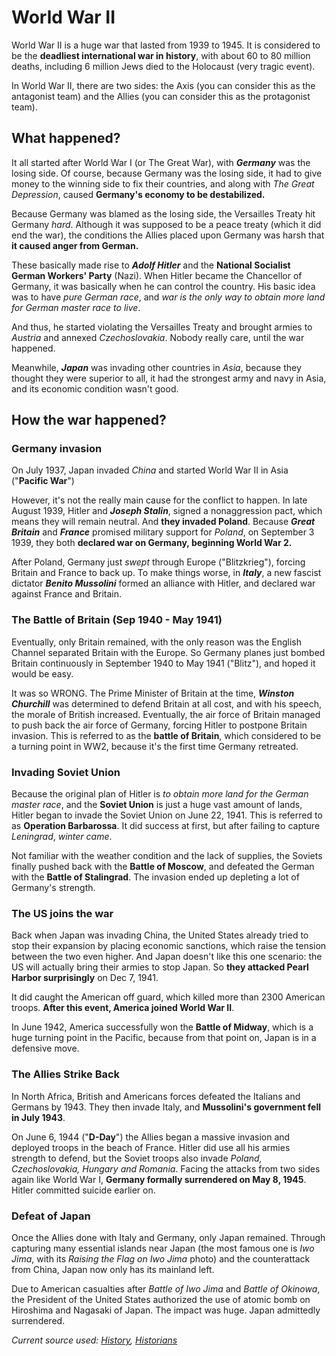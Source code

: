# World War II

World War II is a huge war that lasted from 1939 to 1945. It is considered to be the **deadliest international war in history**, with about 60 to 80 million deaths, including 6 million Jews died to the Holocaust (very tragic event).

In World War II, there are two sides: the Axis (you can consider this as the antagonist team) and the Allies (you can consider this as the protagonist team).

## What happened?

It all started after World War I (or The Great War), with ***Germany*** was the losing side. Of course, because Germany was the losing side, it had to give money to the winning side to fix their countries, and along with *The Great Depression*, caused **Germany's economy to be destabilized.**

Because Germany was blamed as the losing side, the Versailles Treaty hit Germany *hard*. Although it was supposed to be a peace treaty (which it did end the war), the conditions the Allies placed upon Germany was harsh that **it caused anger from German.**

These basically made rise to ***Adolf Hitler*** and the **National Socialist German Workers' Party** (Nazi). When Hitler became the Chancellor of Germany, it was basically when he can control the country. His basic idea was to have *pure German race*, and *war is the only way to obtain more land for German master race to live*.

And thus, he started violating the Versailles Treaty and brought armies to *Austria* and annexed *Czechoslovakia*. Nobody really care, until the war happened.

Meanwhile, ***Japan*** was invading other countries in *Asia*, because they thought they were superior to all, it had the strongest army and navy in Asia, and its economic condition wasn't good.

## How the war happened?

### Germany invasion

On July 1937, Japan invaded *China* and started World War II in Asia ("**Pacific War**")

However, it's not the really main cause for the conflict to happen. In late August 1939, Hitler and ***Joseph Stalin***, signed a nonaggression pact, which means they will remain neutral. And __they invaded Poland__. Because ***Great Britain*** and ***France*** promised military support for *Poland*, on September 3 1939, they both **declared war on Germany, beginning World War 2.**

After Poland, Germany just *swept* through Europe ("Blitzkrieg"), forcing Britain and France to back up. To make things worse, in ***Italy***, a new fascist dictator ***Benito Mussolini*** formed an alliance with Hitler, and declared war against France and Britain.

### The Battle of Britain (Sep 1940 - May 1941)

Eventually, only Britain remained, with the only reason was the English Channel separated Britain with the Europe. So Germany planes just bombed Britain continuously in September 1940 to May 1941 ("Blitz"), and hoped it would be easy.

It was so WRONG. The Prime Minister of Britain at the time, ***Winston Churchill*** was determined to defend Britain at all cost, and with his speech, the morale of British increased. Eventually, the air force of Britain managed to push back the air force of Germany, forcing Hitler to postpone Britain invasion. This is referred to as the **battle of Britain**, which considered to be a turning point in WW2, because it's the first time Germany retreated.

### Invading Soviet Union

Because the original plan of Hitler is *to obtain more land for the German master race*, and the **Soviet Union** is just a huge vast amount of lands, Hitler began to invade the Soviet Union on June 22, 1941. This is referred to as **Operation Barbarossa**. It did success at first, but after failing to capture *Leningrad*, *winter came*.

Not familiar with the weather condition and the lack of supplies, the Soviets finally pushed back with the **Battle of Moscow**, and defeated the German with the **Battle of Stalingrad**. The invasion ended up depleting a lot of Germany's strength.

### The US joins the war

Back when Japan was invading China, the United States already tried to stop their expansion by placing economic sanctions, which raise the tension between the two even higher. And Japan doesn't like this one scenario: the US will actually bring their armies to stop Japan. So **they attacked Pearl Harbor surprisingly** on Dec 7, 1941.

It did caught the American off guard, which killed more than 2300 American troops. **After this event, America joined World War II**.

In June 1942, America successfully won the **Battle of Midway**, which is a huge turning point in the Pacific, because from that point on, Japan is in a defensive move.

### The Allies Strike Back

In North Africa, British and Americans forces defeated the Italians and Germans by 1943. They then invade Italy, and **Mussolini's government fell in July 1943**.

On June 6, 1944 ("**D-Day**") the Allies began a massive invasion and deployed troops in the beach of France. Hitler did use all his armies strength to defend, but the Soviet troops also invade *Poland, Czechoslovakia, Hungary and Romania*. Facing the attacks from two sides again like World War I, **Germany formally surrendered on May 8, 1945**. Hitler committed suicide earlier on.

### Defeat of Japan

Once the Allies done with Italy and Germany, only Japan remained. Through capturing many essential islands near Japan (the most famous one is *Iwo Jima*, with its *Raising the Flag on Iwo Jima* photo) and the counterattack from China, Japan now only has its mainland left.

Due to American casualties after *Battle of Iwo Jima* and *Battle of Okinowa*, the President of the United States authorized the use of atomic bomb on Hiroshima and Nagasaki of Japan. The impact was huge. Japan admittedly surrendered.

*Current source used: [History](https://www.history.com/topics/world-war-ii/world-war-ii-history), [Historians](https://www.historians.org/about-aha-and-membership/aha-history-and-archives/gi-roundtable-series/pamphlets/em-15-what-shall-be-done-about-japan-after-victory-(1945)/why-did-japan-choose-war)*
